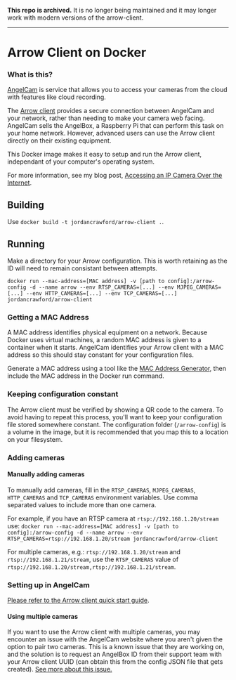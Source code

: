 **This repo is archived.** It is no longer being maintained and it may longer work with modern versions of the arrow-client.

---

# Arrow Client on Docker
### What is this?
[AngelCam](https://www.angelcam.com/) is service that allows you to access your cameras from the cloud with features like cloud recording.

The [Arrow client](https://github.com/angelcam/arrow-client) provides a secure connection between AngelCam and your network, rather than needing to make your camera web facing. AngelCam sells the AngelBox, a Raspberry Pi that can perform this task on your home network. However, advanced users can use the Arrow client directly on their existing equipment.

This Docker image makes it easy to setup and run the Arrow client, independant of your computer's operating system.

For more information, see my blog post, [Accessing an IP Camera Over the Internet](https://jc.kiwi/remote-access-ip-cam/).

## Building
Use ``docker build -t jordancrawford/arrow-client .``.

## Running
Make a directory for your Arrow configuration. This is worth retaining as the ID will need to remain consistant between attempts.

``
docker run --mac-address=[MAC address] -v [path to config]:/arrow-config -d --name arrow --env RTSP_CAMERAS=[...] --env MJPEG_CAMERAS=[...] --env HTTP_CAMERAS=[...] --env TCP_CAMERAS=[...] jordancrawford/arrow-client
``

### Getting a MAC Address
A MAC address identifies physical equipment on a network. Because Docker uses virtual machines, a random MAC address is given to a container when it starts. AngelCam identifies your Arrow client with a MAC address so this should stay constant for your configuration files.

Generate a MAC address using a tool like the [MAC Address Generator](http://www.miniwebtool.com/mac-address-generator/), then include the MAC address in the Docker run command.

### Keeping configuration constant
The Arrow client must be verified by showing a QR code to the camera. To avoid having to repeat this process, you'll want to keep your configuration file stored somewhere constant. The configuration folder (``/arrow-config``) is a volume in the image, but it is recommended that you map this to a location on your filesystem.

### Adding cameras

#### Manually adding cameras
To manually add cameras, fill in the ``RTSP_CAMERAS``, ``MJPEG_CAMERAS``, ``HTTP_CAMERAS`` and ``TCP_CAMERAS`` environment variables. Use comma separated values to include more than one camera.

For example, if you have an RTSP camera at ``rtsp://192.168.1.20/stream`` use:
``docker run --mac-address=[MAC address] -v [path to config]:/arrow-config -d --name arrow --env RTSP_CAMERAS=rtsp://192.168.1.20/stream jordancrawford/arrow-client``

For multiple cameras, e.g.: ``rtsp://192.168.1.20/stream`` and ``rtsp://192.168.1.21/stream``, use the ``RTSP_CAMERAS`` value of ``rtsp://192.168.1.20/stream,rtsp://192.168.1.21/stream``.

### Setting up in AngelCam
[Please refer to the Arrow client quick start guide](https://github.com/angelcam/arrow-client/wiki/Quick-Start).

#### Using multiple cameras
If you want to use the Arrow client with multiple cameras, you may encounter an issue with the AngelCam website where you aren't given the option to pair two cameras. This is a known issue that they are working on, and the solution is to request an AngelBox ID from their support team with your Arrow client UUID (can obtain this from the config JSON file that gets created). [See more about this issue.](https://github.com/angelcam/arrow-client/issues/5)
